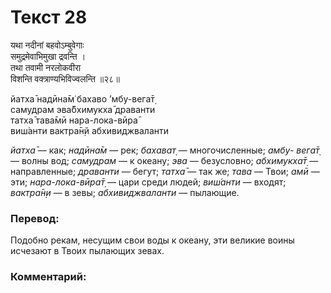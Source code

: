 # Текст 28

यथा नदीनां बहवोऽम्बुवेगाः  
समुद्रमेवाभिमुखा द्रवन्ति ।  
तथा तवामी नरलोकवीरा  
विशन्ति वक्त्राण्यभिविज्वलन्ति ॥२८॥

йатха̄ надӣна̄м̇ бахаво ’мбу-вега̄т̣  
самудрам эва̄бхимукха̄ драванти  
татха̄ тава̄мӣ нара-лока-вӣра̄  
виш́анти вактра̄н̣й абхивиджваланти

_йатха̄_ — как; _надӣна̄м_ — рек; _бахават̣_ — многочисленные; _амбу- вега̄т̣_ — волны вод; _самудрам_ — к океану; _эва_ — безусловно; _абхимукха̄т̣_ — направленные; _драванти_ — бегут; _татха̄_ — так же; _тава_ — Твои; _амӣ_ — эти; _нара-лока-вӣра̄т̣_ — цари среди людей; _виш́анти_ — входят; _вактра̄н̣и_ — в зевы; _абхивиджваланти_ — пылающие.

### Перевод:

Подобно рекам, несущим свои воды к океану, эти великие воины исчезают в Твоих пылающих зевах.

### Комментарий:

